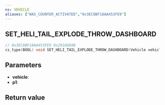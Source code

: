 ```yaml
---
ns: VEHICLE
aliases: ["WAS_COUNTER_ACTIVATED","0x3EC8BF18AA453FE9"]
---
```

## SET_HELI_TAIL_EXPLODE_THROW_DASHBOARD

```c
// 0x3EC8BF18AA453FE9 0x2916D69B
cs_type(BOOL) void SET_HELI_TAIL_EXPLODE_THROW_DASHBOARD(Vehicle vehicle, BOOL p1);
```

## Parameters
* **vehicle**: 
* **p1**: 

## Return value
